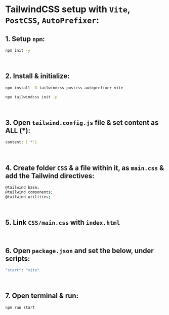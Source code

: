 # TailwindCSS setup with `Vite`, `PostCSS`, `AutoPrefixer`:

## 1. Setup `npm`:
```bash
npm init -y
```
<br>

## 2. Install & initialize:
```bash
npm install -D tailwindcss postcss autoprefixer vite
```
```bash
npx tailwindcss init -p
```
<br>

## 3. Open `tailwind.config.js` file & set content as ALL (*):
```bash
content: ['*']
```
<br>

## 4. Create folder `CSS` & a file within it, as `main.css` & add the Tailwind directives:
```bash
@tailwind base;
@tailwind components;
@tailwind utilities;
```
<br>

## 5. Link `CSS/main.css` with `index.html`
<br>

## 6. Open `package.json` and set the below, under scripts:
```bash
"start": "vite"
```
<br>

## 7. Open terminal & run:
```bash
npm run start
```